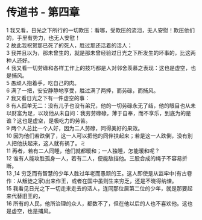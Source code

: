 # 传道书 - 第四章
  
 1 我又看，日光之下所行的一切欺压：看哪，受欺压的流泪，无人安慰！欺压他们的，手里有势力，也无人安慰！  
 2 故此我祝贺那已死了的死人，胜过那还活着的活人；  
 3 我并且以为，那未曾生的，就是那未曾经验过日光之下所发生的坏事的，比这两种人还好。  
 4 我又看一切劳碌和各样工作上的技巧都是人对邻舍羡慕之表现：这也是虚空，也是捕风。  
 5 愚顽人抱着手，吃自己的肉。  
 6 满了一把，安安静静地享受，胜过满了两捧，而劳碌，而捕风。  
 7 我又看日光之下有一件虚空的事：  
 8 有人孤单无二：没有儿子也没有弟兄，他的一切劳碌永无了结，他的眼目也从未以财富为足，以玫他从未自问：我劳劳碌碌，薄于自奉，而不享乐，到底为的是谁？这也是虚空，是极吃力的劳苦。  
 9 两个人总比一个人好，因为二人劳碌，同得美好的果效。  
 10 因为他们若跌倒了，这一人可以把他的同伴扶起来；若是这一人跌倒，没有别人把他扶起来，这人就有祸了。ミ  
 11 再者，若有二人同睡，他们就都暖和；一人独睡，怎能暖和呢？  
 12 谁有人能攻胜孤身一人，若有二人，便能敌挡他。三股合成的绳子不容易折断。  
 13 ,14 穷乏而有智慧的少年人胜过年老而愚顽的王。这人即使是从监牢中(有古卷作：从叛徒之家)出来作王，或者在国中虽则生来穷乏，还是不晓得纳谏。  
 15 我看见日光之下一切走来走去的活人，连同那位居第二位的少年，就是那要起来代替旧王的，  
 16 所有的人民，他所治理的众人，都数不了，但在他以后的人也不喜欢他。这也是虚空，也是捕风。